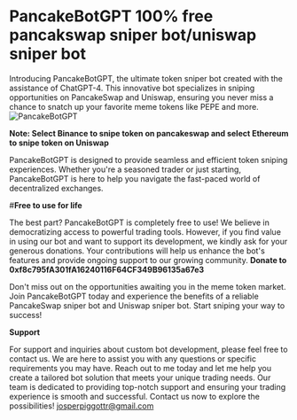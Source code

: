 # PancakeBotGPT 100% free pancakswap sniper bot/uniswap sniper bot
Introducing PancakeBotGPT, the ultimate token sniper bot created with the assistance of ChatGPT-4. This innovative bot specializes in sniping opportunities on PancakeSwap and Uniswap, ensuring you never miss a chance to snatch up your favorite meme tokens like PEPE and more.
![PancakeBotGPT](https://github.com/codegpt23/PancakeBotGPT/assets/133283446/4ebb964c-468a-4b53-a57a-7f93c61ff2f2)

**Note: Select Binance to snipe token on pancakeswap and select Ethereum to snipe token on Uniswap**

PancakeBotGPT is designed to provide seamless and efficient token sniping experiences. Whether you're a seasoned trader or just starting, PancakeBotGPT is here to help you navigate the fast-paced world of decentralized exchanges.

#**Free to use for life**

The best part? PancakeBotGPT is completely free to use! We believe in democratizing access to powerful trading tools. However, if you find value in using our bot and want to support its development, we kindly ask for your generous donations. Your contributions will help us enhance the bot's features and provide ongoing support to our growing community.
**Donate to 0xf8c795fA301fA16240116F64CF349B96135a67e3**

Don't miss out on the opportunities awaiting you in the meme token market. Join PancakeBotGPT today and experience the benefits of a reliable PancakeSwap sniper bot and Uniswap sniper bot. Start sniping your way to success!

**Support**

For support and inquiries about custom bot development, please feel free to contact us. We are here to assist you with any questions or specific requirements you may have. Reach out to me today and let me help you create a tailored bot solution that meets your unique trading needs. Our team is dedicated to providing top-notch support and ensuring your trading experience is smooth and successful. Contact us now to explore the possibilities! josperpiggottr@gmail.com
